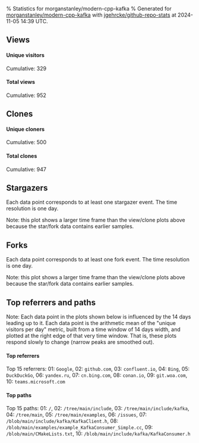 % Statistics for morganstanley/modern-cpp-kafka
% Generated for [morganstanley/modern-cpp-kafka](https://github.com/morganstanley/modern-cpp-kafka) with [jgehrcke/github-repo-stats](https://github.com/jgehrcke/github-repo-stats) at 2024-11-05 14:39 UTC.


## Views

#### Unique visitors
<div id="chart_views_unique" class="full-width-chart"></div>

Cumulative: 329

#### Total views
<div id="chart_views_total" class="full-width-chart"></div>

Cumulative: 952

<div class="pagebreak-for-print"> </div>

## Clones

#### Unique cloners
<div id="chart_clones_unique" class="full-width-chart"></div>

Cumulative: 500

#### Total clones
<div id="chart_clones_total" class="full-width-chart"></div>

Cumulative: 947



<div class="pagebreak-for-print"> </div>



## Stargazers

Each data point corresponds to at least one stargazer event.
The time resolution is one day.

<div id="chart_stargazers" class="full-width-chart"></div>


Note: this plot shows a larger time frame than the view/clone plots above because the star/fork data contains earlier samples.



## Forks

Each data point corresponds to at least one fork event.
The time resolution is one day.

<div id="chart_forks" class="full-width-chart"></div>


Note: this plot shows a larger time frame than the view/clone plots above because the star/fork data contains earlier samples.



<div class="pagebreak-for-print"> </div>



## Top referrers and paths


Note: Each data point in the plots shown below is influenced by the 14 days
leading up to it. Each data point is the arithmetic mean of the "unique
visitors per day" metric, built from a time window of 14 days width, and
plotted at the right edge of that very time window. That is, these plots
respond slowly to change (narrow peaks are smoothed out).




#### Top referrers


<div id="chart_referrers_top_n_alltime" class="full-width-chart"></div>

Top 15 referrers: 01: `Google`, 02: `github.com`, 03: `confluent.io`, 04: `Bing`, 05: `DuckDuckGo`, 06: `yandex.ru`, 07: `cn.bing.com`, 08: `conan.io`, 09: `git.woa.com`, 10: `teams.microsoft.com`





#### Top paths


<div id="chart_paths_top_n_alltime" class="full-width-chart"></div>

Top 15 paths: 01: `/`, 02: `/tree/main/include`, 03: `/tree/main/include/kafka`, 04: `/tree/main`, 05: `/tree/main/examples`, 06: `/issues`, 07: `/blob/main/include/kafka/KafkaClient.h`, 08: `/blob/main/examples/example_KafkaConsumer_Simple.cc`, 09: `/blob/main/CMakeLists.txt`, 10: `/blob/main/include/kafka/KafkaConsumer.h`


<script type="text/javascript">
    vegaEmbed('#chart_views_unique', {"$schema": "https://vega.github.io/schema/vega-lite/v4.17.0.json", "config": {"arc": {"fill": "#1b1e23"}, "area": {"fill": "#1b1e23"}, "axisBottom": {"domainColor": "#a9b4c4", "gridColor": "#a9b4c4", "labelColor": "#1b1e23", "labelFont": "relative-mono-11-pitch-pro, Menlo, monospace", "tickColor": "#a9b4c4", "titleColor": "#1b1e23", "titleFont": "relative-mono-11-pitch-pro, Menlo, monospace"}, "axisLeft": {"domainColor": "#a9b4c4", "gridColor": "#a9b4c4", "labelColor": "#1b1e23", "labelFont": "relative-mono-11-pitch-pro, Menlo, monospace", "tickColor": "#a9b4c4", "titleColor": "#1b1e23", "titleFont": "relative-mono-11-pitch-pro, Menlo, monospace"}, "axisX": {"grid": false}, "axisY": {"grid": false, "labelBound": true}, "background": "#FFFFFF", "group": {"fill": "#FFFFFF"}, "header": {"fontWeight": 400, "labelFont": "relative-mono-11-pitch-pro, Menlo, monospace", "titleFont": "relative-mono-11-pitch-pro, Menlo, monospace"}, "legend": {"labelFont": "relative-mono-11-pitch-pro, Menlo, monospace", "symbolSize": 200, "symbolType": "circle", "titleFont": "relative-mono-11-pitch-pro, Menlo, monospace"}, "line": {"color": "#1b1e23", "stroke": "#1b1e23"}, "path": {"stroke": "#1b1e23"}, "point": {"color": "#1b1e23", "cursor": "pointer", "filled": true, "size": 20}, "range": {"category": ["#85a2f7", "#ea9755", "#7eb36a", "#f07071", "#bc85d9", "#e587b6", "#a9b4c4", "#d4c05e", "#64b9c4"]}, "style": {"bar": {"fill": "#1b1e23"}, "text": {"font": "relative-mono-11-pitch-pro, Menlo, monospace", "fontWeight": 400}}, "symbol": {"shape": "circle"}, "title": {"anchor": "start", "font": "relative-mono-11-pitch-pro, Menlo, monospace", "fontWeight": 400}, "trail": {"color": "#1b1e23", "stroke": "#1b1e23"}, "view": {"stroke": null}}, "data": {"name": "data-0708605373e5c77dd174d83f627d8163"}, "datasets": {"data-0708605373e5c77dd174d83f627d8163": [{"time": "2024-10-22T00:00:00+00:00", "views_total": 35, "views_unique": 9}, {"time": "2024-10-23T00:00:00+00:00", "views_total": 64, "views_unique": 26}, {"time": "2024-10-24T00:00:00+00:00", "views_total": 142, "views_unique": 39}, {"time": "2024-10-25T00:00:00+00:00", "views_total": 52, "views_unique": 25}, {"time": "2024-10-26T00:00:00+00:00", "views_total": 25, "views_unique": 11}, {"time": "2024-10-27T00:00:00+00:00", "views_total": 26, "views_unique": 13}, {"time": "2024-10-28T00:00:00+00:00", "views_total": 25, "views_unique": 18}, {"time": "2024-10-29T00:00:00+00:00", "views_total": 65, "views_unique": 28}, {"time": "2024-10-30T00:00:00+00:00", "views_total": 97, "views_unique": 35}, {"time": "2024-10-31T00:00:00+00:00", "views_total": 141, "views_unique": 33}, {"time": "2024-11-01T00:00:00+00:00", "views_total": 69, "views_unique": 19}, {"time": "2024-11-02T00:00:00+00:00", "views_total": 28, "views_unique": 11}, {"time": "2024-11-03T00:00:00+00:00", "views_total": 47, "views_unique": 12}, {"time": "2024-11-04T00:00:00+00:00", "views_total": 77, "views_unique": 27}, {"time": "2024-11-05T00:00:00+00:00", "views_total": 59, "views_unique": 23}]}, "encoding": {"tooltip": [{"field": "views_unique", "format": ".1f", "title": "views (u)", "type": "quantitative"}, {"field": "time", "format": "%B %e, %Y", "title": "date", "type": "temporal"}], "x": {"axis": {"labelAngle": 25}, "field": "time", "scale": {"domain": ["2024-10-22", "2024-11-05"]}, "timeUnit": "yearmonthdate", "title": "date", "type": "temporal"}, "y": {"axis": {}, "field": "views_unique", "scale": {"domain": [0, 42.900000000000006], "type": "linear", "zero": true}, "title": "unique views per day", "type": "quantitative"}}, "height": 200, "mark": {"point": true, "type": "line"}, "padding": 10, "width": "container"}, {"actions": false, "renderer": "svg"}).catch(console.error);
vegaEmbed('#chart_views_total', {"$schema": "https://vega.github.io/schema/vega-lite/v4.17.0.json", "config": {"arc": {"fill": "#1b1e23"}, "area": {"fill": "#1b1e23"}, "axisBottom": {"domainColor": "#a9b4c4", "gridColor": "#a9b4c4", "labelColor": "#1b1e23", "labelFont": "relative-mono-11-pitch-pro, Menlo, monospace", "tickColor": "#a9b4c4", "titleColor": "#1b1e23", "titleFont": "relative-mono-11-pitch-pro, Menlo, monospace"}, "axisLeft": {"domainColor": "#a9b4c4", "gridColor": "#a9b4c4", "labelColor": "#1b1e23", "labelFont": "relative-mono-11-pitch-pro, Menlo, monospace", "tickColor": "#a9b4c4", "titleColor": "#1b1e23", "titleFont": "relative-mono-11-pitch-pro, Menlo, monospace"}, "axisX": {"grid": false}, "axisY": {"grid": false, "labelBound": true}, "background": "#FFFFFF", "group": {"fill": "#FFFFFF"}, "header": {"fontWeight": 400, "labelFont": "relative-mono-11-pitch-pro, Menlo, monospace", "titleFont": "relative-mono-11-pitch-pro, Menlo, monospace"}, "legend": {"labelFont": "relative-mono-11-pitch-pro, Menlo, monospace", "symbolSize": 200, "symbolType": "circle", "titleFont": "relative-mono-11-pitch-pro, Menlo, monospace"}, "line": {"color": "#1b1e23", "stroke": "#1b1e23"}, "path": {"stroke": "#1b1e23"}, "point": {"color": "#1b1e23", "cursor": "pointer", "filled": true, "size": 20}, "range": {"category": ["#85a2f7", "#ea9755", "#7eb36a", "#f07071", "#bc85d9", "#e587b6", "#a9b4c4", "#d4c05e", "#64b9c4"]}, "style": {"bar": {"fill": "#1b1e23"}, "text": {"font": "relative-mono-11-pitch-pro, Menlo, monospace", "fontWeight": 400}}, "symbol": {"shape": "circle"}, "title": {"anchor": "start", "font": "relative-mono-11-pitch-pro, Menlo, monospace", "fontWeight": 400}, "trail": {"color": "#1b1e23", "stroke": "#1b1e23"}, "view": {"stroke": null}}, "data": {"name": "data-0708605373e5c77dd174d83f627d8163"}, "datasets": {"data-0708605373e5c77dd174d83f627d8163": [{"time": "2024-10-22T00:00:00+00:00", "views_total": 35, "views_unique": 9}, {"time": "2024-10-23T00:00:00+00:00", "views_total": 64, "views_unique": 26}, {"time": "2024-10-24T00:00:00+00:00", "views_total": 142, "views_unique": 39}, {"time": "2024-10-25T00:00:00+00:00", "views_total": 52, "views_unique": 25}, {"time": "2024-10-26T00:00:00+00:00", "views_total": 25, "views_unique": 11}, {"time": "2024-10-27T00:00:00+00:00", "views_total": 26, "views_unique": 13}, {"time": "2024-10-28T00:00:00+00:00", "views_total": 25, "views_unique": 18}, {"time": "2024-10-29T00:00:00+00:00", "views_total": 65, "views_unique": 28}, {"time": "2024-10-30T00:00:00+00:00", "views_total": 97, "views_unique": 35}, {"time": "2024-10-31T00:00:00+00:00", "views_total": 141, "views_unique": 33}, {"time": "2024-11-01T00:00:00+00:00", "views_total": 69, "views_unique": 19}, {"time": "2024-11-02T00:00:00+00:00", "views_total": 28, "views_unique": 11}, {"time": "2024-11-03T00:00:00+00:00", "views_total": 47, "views_unique": 12}, {"time": "2024-11-04T00:00:00+00:00", "views_total": 77, "views_unique": 27}, {"time": "2024-11-05T00:00:00+00:00", "views_total": 59, "views_unique": 23}]}, "encoding": {"tooltip": [{"field": "views_total", "format": ".1f", "title": "views (t)", "type": "quantitative"}, {"field": "time", "format": "%B %e, %Y", "title": "date", "type": "temporal"}], "x": {"axis": {"labelAngle": 25}, "field": "time", "scale": {"domain": ["2024-10-22", "2024-11-05"]}, "timeUnit": "yearmonthdate", "title": "date", "type": "temporal"}, "y": {"axis": {"values": [1, 10, 50, 100, 500, 1000, 5000, 10000]}, "field": "views_total", "scale": {"domain": [0, 156.20000000000002], "type": "symlog", "zero": true}, "title": "total views per day", "type": "quantitative"}}, "height": 200, "mark": {"point": true, "type": "line"}, "padding": 10, "width": "container"}, {"actions": false, "renderer": "svg"}).catch(console.error);
vegaEmbed('#chart_clones_unique', {"$schema": "https://vega.github.io/schema/vega-lite/v4.17.0.json", "config": {"arc": {"fill": "#1b1e23"}, "area": {"fill": "#1b1e23"}, "axisBottom": {"domainColor": "#a9b4c4", "gridColor": "#a9b4c4", "labelColor": "#1b1e23", "labelFont": "relative-mono-11-pitch-pro, Menlo, monospace", "tickColor": "#a9b4c4", "titleColor": "#1b1e23", "titleFont": "relative-mono-11-pitch-pro, Menlo, monospace"}, "axisLeft": {"domainColor": "#a9b4c4", "gridColor": "#a9b4c4", "labelColor": "#1b1e23", "labelFont": "relative-mono-11-pitch-pro, Menlo, monospace", "tickColor": "#a9b4c4", "titleColor": "#1b1e23", "titleFont": "relative-mono-11-pitch-pro, Menlo, monospace"}, "axisX": {"grid": false}, "axisY": {"grid": false, "labelBound": true}, "background": "#FFFFFF", "group": {"fill": "#FFFFFF"}, "header": {"fontWeight": 400, "labelFont": "relative-mono-11-pitch-pro, Menlo, monospace", "titleFont": "relative-mono-11-pitch-pro, Menlo, monospace"}, "legend": {"labelFont": "relative-mono-11-pitch-pro, Menlo, monospace", "symbolSize": 200, "symbolType": "circle", "titleFont": "relative-mono-11-pitch-pro, Menlo, monospace"}, "line": {"color": "#1b1e23", "stroke": "#1b1e23"}, "path": {"stroke": "#1b1e23"}, "point": {"color": "#1b1e23", "cursor": "pointer", "filled": true, "size": 20}, "range": {"category": ["#85a2f7", "#ea9755", "#7eb36a", "#f07071", "#bc85d9", "#e587b6", "#a9b4c4", "#d4c05e", "#64b9c4"]}, "style": {"bar": {"fill": "#1b1e23"}, "text": {"font": "relative-mono-11-pitch-pro, Menlo, monospace", "fontWeight": 400}}, "symbol": {"shape": "circle"}, "title": {"anchor": "start", "font": "relative-mono-11-pitch-pro, Menlo, monospace", "fontWeight": 400}, "trail": {"color": "#1b1e23", "stroke": "#1b1e23"}, "view": {"stroke": null}}, "data": {"name": "data-fd7ac591198a4f170fa703913e318058"}, "datasets": {"data-fd7ac591198a4f170fa703913e318058": [{"clones_total": 29, "clones_unique": 16, "time": "2024-10-22T00:00:00+00:00"}, {"clones_total": 87, "clones_unique": 46, "time": "2024-10-23T00:00:00+00:00"}, {"clones_total": 112, "clones_unique": 63, "time": "2024-10-24T00:00:00+00:00"}, {"clones_total": 95, "clones_unique": 50, "time": "2024-10-25T00:00:00+00:00"}, {"clones_total": 31, "clones_unique": 21, "time": "2024-10-26T00:00:00+00:00"}, {"clones_total": 37, "clones_unique": 17, "time": "2024-10-27T00:00:00+00:00"}, {"clones_total": 69, "clones_unique": 40, "time": "2024-10-28T00:00:00+00:00"}, {"clones_total": 102, "clones_unique": 48, "time": "2024-10-29T00:00:00+00:00"}, {"clones_total": 91, "clones_unique": 53, "time": "2024-10-30T00:00:00+00:00"}, {"clones_total": 52, "clones_unique": 28, "time": "2024-10-31T00:00:00+00:00"}, {"clones_total": 53, "clones_unique": 28, "time": "2024-11-01T00:00:00+00:00"}, {"clones_total": 23, "clones_unique": 15, "time": "2024-11-02T00:00:00+00:00"}, {"clones_total": 20, "clones_unique": 16, "time": "2024-11-03T00:00:00+00:00"}, {"clones_total": 98, "clones_unique": 35, "time": "2024-11-04T00:00:00+00:00"}, {"clones_total": 48, "clones_unique": 24, "time": "2024-11-05T00:00:00+00:00"}]}, "encoding": {"tooltip": [{"field": "clones_unique", "format": ".1f", "title": "clones (u)", "type": "quantitative"}, {"field": "time", "format": "%B %e, %Y", "title": "date", "type": "temporal"}], "x": {"axis": {"labelAngle": 25}, "field": "time", "scale": {"domain": ["2024-10-22", "2024-11-05"]}, "timeUnit": "yearmonthdate", "title": "date", "type": "temporal"}, "y": {"axis": {}, "field": "clones_unique", "scale": {"domain": [0, 69.30000000000001], "type": "linear", "zero": true}, "title": "unique clones per day", "type": "quantitative"}}, "height": 200, "mark": {"point": true, "type": "line"}, "padding": 10, "width": "container"}, {"actions": false, "renderer": "svg"}).catch(console.error);
vegaEmbed('#chart_clones_total', {"$schema": "https://vega.github.io/schema/vega-lite/v4.17.0.json", "config": {"arc": {"fill": "#1b1e23"}, "area": {"fill": "#1b1e23"}, "axisBottom": {"domainColor": "#a9b4c4", "gridColor": "#a9b4c4", "labelColor": "#1b1e23", "labelFont": "relative-mono-11-pitch-pro, Menlo, monospace", "tickColor": "#a9b4c4", "titleColor": "#1b1e23", "titleFont": "relative-mono-11-pitch-pro, Menlo, monospace"}, "axisLeft": {"domainColor": "#a9b4c4", "gridColor": "#a9b4c4", "labelColor": "#1b1e23", "labelFont": "relative-mono-11-pitch-pro, Menlo, monospace", "tickColor": "#a9b4c4", "titleColor": "#1b1e23", "titleFont": "relative-mono-11-pitch-pro, Menlo, monospace"}, "axisX": {"grid": false}, "axisY": {"grid": false, "labelBound": true}, "background": "#FFFFFF", "group": {"fill": "#FFFFFF"}, "header": {"fontWeight": 400, "labelFont": "relative-mono-11-pitch-pro, Menlo, monospace", "titleFont": "relative-mono-11-pitch-pro, Menlo, monospace"}, "legend": {"labelFont": "relative-mono-11-pitch-pro, Menlo, monospace", "symbolSize": 200, "symbolType": "circle", "titleFont": "relative-mono-11-pitch-pro, Menlo, monospace"}, "line": {"color": "#1b1e23", "stroke": "#1b1e23"}, "path": {"stroke": "#1b1e23"}, "point": {"color": "#1b1e23", "cursor": "pointer", "filled": true, "size": 20}, "range": {"category": ["#85a2f7", "#ea9755", "#7eb36a", "#f07071", "#bc85d9", "#e587b6", "#a9b4c4", "#d4c05e", "#64b9c4"]}, "style": {"bar": {"fill": "#1b1e23"}, "text": {"font": "relative-mono-11-pitch-pro, Menlo, monospace", "fontWeight": 400}}, "symbol": {"shape": "circle"}, "title": {"anchor": "start", "font": "relative-mono-11-pitch-pro, Menlo, monospace", "fontWeight": 400}, "trail": {"color": "#1b1e23", "stroke": "#1b1e23"}, "view": {"stroke": null}}, "data": {"name": "data-fd7ac591198a4f170fa703913e318058"}, "datasets": {"data-fd7ac591198a4f170fa703913e318058": [{"clones_total": 29, "clones_unique": 16, "time": "2024-10-22T00:00:00+00:00"}, {"clones_total": 87, "clones_unique": 46, "time": "2024-10-23T00:00:00+00:00"}, {"clones_total": 112, "clones_unique": 63, "time": "2024-10-24T00:00:00+00:00"}, {"clones_total": 95, "clones_unique": 50, "time": "2024-10-25T00:00:00+00:00"}, {"clones_total": 31, "clones_unique": 21, "time": "2024-10-26T00:00:00+00:00"}, {"clones_total": 37, "clones_unique": 17, "time": "2024-10-27T00:00:00+00:00"}, {"clones_total": 69, "clones_unique": 40, "time": "2024-10-28T00:00:00+00:00"}, {"clones_total": 102, "clones_unique": 48, "time": "2024-10-29T00:00:00+00:00"}, {"clones_total": 91, "clones_unique": 53, "time": "2024-10-30T00:00:00+00:00"}, {"clones_total": 52, "clones_unique": 28, "time": "2024-10-31T00:00:00+00:00"}, {"clones_total": 53, "clones_unique": 28, "time": "2024-11-01T00:00:00+00:00"}, {"clones_total": 23, "clones_unique": 15, "time": "2024-11-02T00:00:00+00:00"}, {"clones_total": 20, "clones_unique": 16, "time": "2024-11-03T00:00:00+00:00"}, {"clones_total": 98, "clones_unique": 35, "time": "2024-11-04T00:00:00+00:00"}, {"clones_total": 48, "clones_unique": 24, "time": "2024-11-05T00:00:00+00:00"}]}, "encoding": {"tooltip": [{"field": "clones_total", "format": ".1f", "title": "clones (t)", "type": "quantitative"}, {"field": "time", "format": "%B %e, %Y", "title": "date", "type": "temporal"}], "x": {"axis": {"labelAngle": 25}, "field": "time", "scale": {"domain": ["2024-10-22", "2024-11-05"]}, "timeUnit": "yearmonthdate", "title": "date", "type": "temporal"}, "y": {"axis": {}, "field": "clones_total", "scale": {"domain": [0, 123.20000000000002], "type": "linear", "zero": true}, "title": "total clones per day", "type": "quantitative"}}, "height": 200, "mark": {"point": true, "type": "line"}, "padding": 10, "width": "container"}, {"actions": false, "renderer": "svg"}).catch(console.error);
vegaEmbed('#chart_stargazers', {"$schema": "https://vega.github.io/schema/vega-lite/v4.17.0.json", "config": {"arc": {"fill": "#1b1e23"}, "area": {"fill": "#1b1e23"}, "axisBottom": {"domainColor": "#a9b4c4", "gridColor": "#a9b4c4", "labelColor": "#1b1e23", "labelFont": "relative-mono-11-pitch-pro, Menlo, monospace", "tickColor": "#a9b4c4", "titleColor": "#1b1e23", "titleFont": "relative-mono-11-pitch-pro, Menlo, monospace"}, "axisLeft": {"domainColor": "#a9b4c4", "gridColor": "#a9b4c4", "labelColor": "#1b1e23", "labelFont": "relative-mono-11-pitch-pro, Menlo, monospace", "tickColor": "#a9b4c4", "titleColor": "#1b1e23", "titleFont": "relative-mono-11-pitch-pro, Menlo, monospace"}, "axisX": {"grid": false}, "axisY": {"grid": false}, "background": "#FFFFFF", "group": {"fill": "#FFFFFF"}, "header": {"fontWeight": 400, "labelFont": "relative-mono-11-pitch-pro, Menlo, monospace", "titleFont": "relative-mono-11-pitch-pro, Menlo, monospace"}, "legend": {"labelFont": "relative-mono-11-pitch-pro, Menlo, monospace", "symbolSize": 200, "symbolType": "circle", "titleFont": "relative-mono-11-pitch-pro, Menlo, monospace"}, "line": {"color": "#1b1e23", "stroke": "#1b1e23"}, "path": {"stroke": "#1b1e23"}, "point": {"color": "#1b1e23", "cursor": "pointer", "filled": true, "size": 50}, "range": {"category": ["#85a2f7", "#ea9755", "#7eb36a", "#f07071", "#bc85d9", "#e587b6", "#a9b4c4", "#d4c05e", "#64b9c4"]}, "style": {"bar": {"fill": "#1b1e23"}, "text": {"font": "relative-mono-11-pitch-pro, Menlo, monospace", "fontWeight": 400}}, "symbol": {"shape": "circle"}, "title": {"anchor": "start", "font": "relative-mono-11-pitch-pro, Menlo, monospace", "fontWeight": 400}, "trail": {"color": "#1b1e23", "stroke": "#1b1e23"}, "view": {"stroke": null}}, "data": {"name": "data-6931bad01dd96b10a46444fb8e317f35"}, "datasets": {"data-6931bad01dd96b10a46444fb8e317f35": [{"stars_cumulative": 1.0, "time": "2020-09-23T00:00:00+00:00"}, {"stars_cumulative": 16.0, "time": "2020-10-22T22:00:00+00:00"}, {"stars_cumulative": 18.0, "time": "2020-11-06T21:00:00+00:00"}, {"stars_cumulative": 19.0, "time": "2020-11-21T20:00:00+00:00"}, {"stars_cumulative": 21.0, "time": "2020-12-06T19:00:00+00:00"}, {"stars_cumulative": 23.0, "time": "2020-12-21T18:00:00+00:00"}, {"stars_cumulative": 27.0, "time": "2021-01-05T17:00:00+00:00"}, {"stars_cumulative": 30.0, "time": "2021-01-20T16:00:00+00:00"}, {"stars_cumulative": 35.0, "time": "2021-02-19T14:00:00+00:00"}, {"stars_cumulative": 36.0, "time": "2021-03-06T13:00:00+00:00"}, {"stars_cumulative": 37.0, "time": "2021-03-21T12:00:00+00:00"}, {"stars_cumulative": 41.0, "time": "2021-04-05T11:00:00+00:00"}, {"stars_cumulative": 47.0, "time": "2021-04-20T10:00:00+00:00"}, {"stars_cumulative": 57.0, "time": "2021-05-05T09:00:00+00:00"}, {"stars_cumulative": 62.0, "time": "2021-05-20T08:00:00+00:00"}, {"stars_cumulative": 72.0, "time": "2021-06-04T07:00:00+00:00"}, {"stars_cumulative": 77.0, "time": "2021-06-19T06:00:00+00:00"}, {"stars_cumulative": 83.0, "time": "2021-07-04T05:00:00+00:00"}, {"stars_cumulative": 89.0, "time": "2021-07-19T04:00:00+00:00"}, {"stars_cumulative": 91.0, "time": "2021-08-03T03:00:00+00:00"}, {"stars_cumulative": 97.0, "time": "2021-08-18T02:00:00+00:00"}, {"stars_cumulative": 102.0, "time": "2021-09-02T01:00:00+00:00"}, {"stars_cumulative": 107.0, "time": "2021-09-17T00:00:00+00:00"}, {"stars_cumulative": 110.0, "time": "2021-10-01T23:00:00+00:00"}, {"stars_cumulative": 115.0, "time": "2021-10-16T22:00:00+00:00"}, {"stars_cumulative": 120.0, "time": "2021-10-31T21:00:00+00:00"}, {"stars_cumulative": 125.0, "time": "2021-11-15T20:00:00+00:00"}, {"stars_cumulative": 129.0, "time": "2021-11-30T19:00:00+00:00"}, {"stars_cumulative": 137.0, "time": "2021-12-15T18:00:00+00:00"}, {"stars_cumulative": 141.0, "time": "2021-12-30T17:00:00+00:00"}, {"stars_cumulative": 143.0, "time": "2022-01-14T16:00:00+00:00"}, {"stars_cumulative": 146.0, "time": "2022-01-29T15:00:00+00:00"}, {"stars_cumulative": 154.0, "time": "2022-02-13T14:00:00+00:00"}, {"stars_cumulative": 159.0, "time": "2022-02-28T13:00:00+00:00"}, {"stars_cumulative": 163.0, "time": "2022-03-15T12:00:00+00:00"}, {"stars_cumulative": 166.0, "time": "2022-03-30T11:00:00+00:00"}, {"stars_cumulative": 167.0, "time": "2022-04-14T10:00:00+00:00"}, {"stars_cumulative": 171.0, "time": "2022-04-29T09:00:00+00:00"}, {"stars_cumulative": 177.0, "time": "2022-05-14T08:00:00+00:00"}, {"stars_cumulative": 183.0, "time": "2022-05-29T07:00:00+00:00"}, {"stars_cumulative": 185.0, "time": "2022-06-13T06:00:00+00:00"}, {"stars_cumulative": 191.0, "time": "2022-06-28T05:00:00+00:00"}, {"stars_cumulative": 195.0, "time": "2022-07-13T04:00:00+00:00"}, {"stars_cumulative": 198.0, "time": "2022-07-28T03:00:00+00:00"}, {"stars_cumulative": 203.0, "time": "2022-08-12T02:00:00+00:00"}, {"stars_cumulative": 205.0, "time": "2022-08-27T01:00:00+00:00"}, {"stars_cumulative": 206.0, "time": "2022-09-11T00:00:00+00:00"}, {"stars_cumulative": 208.0, "time": "2022-09-25T23:00:00+00:00"}, {"stars_cumulative": 210.0, "time": "2022-10-10T22:00:00+00:00"}, {"stars_cumulative": 212.0, "time": "2022-10-25T21:00:00+00:00"}, {"stars_cumulative": 217.0, "time": "2022-11-09T20:00:00+00:00"}, {"stars_cumulative": 225.0, "time": "2022-11-24T19:00:00+00:00"}, {"stars_cumulative": 228.0, "time": "2022-12-09T18:00:00+00:00"}, {"stars_cumulative": 229.0, "time": "2022-12-24T17:00:00+00:00"}, {"stars_cumulative": 234.0, "time": "2023-01-08T16:00:00+00:00"}, {"stars_cumulative": 239.0, "time": "2023-01-23T15:00:00+00:00"}, {"stars_cumulative": 243.0, "time": "2023-02-07T14:00:00+00:00"}, {"stars_cumulative": 244.0, "time": "2023-02-22T13:00:00+00:00"}, {"stars_cumulative": 248.0, "time": "2023-03-09T12:00:00+00:00"}, {"stars_cumulative": 253.0, "time": "2023-04-08T10:00:00+00:00"}, {"stars_cumulative": 255.0, "time": "2023-04-23T09:00:00+00:00"}, {"stars_cumulative": 258.0, "time": "2023-05-08T08:00:00+00:00"}, {"stars_cumulative": 259.0, "time": "2023-05-23T07:00:00+00:00"}, {"stars_cumulative": 264.0, "time": "2023-06-07T06:00:00+00:00"}, {"stars_cumulative": 268.0, "time": "2023-06-22T05:00:00+00:00"}, {"stars_cumulative": 273.0, "time": "2023-07-07T04:00:00+00:00"}, {"stars_cumulative": 275.0, "time": "2023-07-22T03:00:00+00:00"}, {"stars_cumulative": 278.0, "time": "2023-08-06T02:00:00+00:00"}, {"stars_cumulative": 280.0, "time": "2023-08-21T01:00:00+00:00"}, {"stars_cumulative": 282.0, "time": "2023-09-05T00:00:00+00:00"}, {"stars_cumulative": 285.0, "time": "2023-09-19T23:00:00+00:00"}, {"stars_cumulative": 288.0, "time": "2023-10-04T22:00:00+00:00"}, {"stars_cumulative": 290.0, "time": "2023-10-19T21:00:00+00:00"}, {"stars_cumulative": 292.0, "time": "2023-11-03T20:00:00+00:00"}, {"stars_cumulative": 294.0, "time": "2023-11-18T19:00:00+00:00"}, {"stars_cumulative": 297.0, "time": "2023-12-03T18:00:00+00:00"}, {"stars_cumulative": 298.0, "time": "2023-12-18T17:00:00+00:00"}, {"stars_cumulative": 299.0, "time": "2024-01-02T16:00:00+00:00"}, {"stars_cumulative": 302.0, "time": "2024-01-17T15:00:00+00:00"}, {"stars_cumulative": 303.0, "time": "2024-02-01T14:00:00+00:00"}, {"stars_cumulative": 307.0, "time": "2024-02-16T13:00:00+00:00"}, {"stars_cumulative": 312.0, "time": "2024-03-02T12:00:00+00:00"}, {"stars_cumulative": 313.0, "time": "2024-03-17T11:00:00+00:00"}, {"stars_cumulative": 315.0, "time": "2024-04-01T10:00:00+00:00"}, {"stars_cumulative": 318.0, "time": "2024-04-16T09:00:00+00:00"}, {"stars_cumulative": 319.0, "time": "2024-05-01T08:00:00+00:00"}, {"stars_cumulative": 321.0, "time": "2024-05-16T07:00:00+00:00"}, {"stars_cumulative": 325.0, "time": "2024-05-31T06:00:00+00:00"}, {"stars_cumulative": 327.0, "time": "2024-06-15T05:00:00+00:00"}, {"stars_cumulative": 330.0, "time": "2024-06-30T04:00:00+00:00"}, {"stars_cumulative": 332.0, "time": "2024-07-15T03:00:00+00:00"}, {"stars_cumulative": 334.0, "time": "2024-07-30T02:00:00+00:00"}, {"stars_cumulative": 343.0, "time": "2024-08-14T01:00:00+00:00"}, {"stars_cumulative": 346.0, "time": "2024-09-12T23:00:00+00:00"}, {"stars_cumulative": 349.0, "time": "2024-09-27T22:00:00+00:00"}, {"stars_cumulative": 353.0, "time": "2024-10-12T21:00:00+00:00"}, {"stars_cumulative": 356.0, "time": "2024-10-27T20:00:00+00:00"}]}, "encoding": {"tooltip": [{"field": "stars_cumulative", "format": "d", "title": "stars", "type": "quantitative"}, {"field": "time", "format": "%B %e, %Y", "title": "date", "type": "temporal"}], "x": {"axis": {"labelAngle": 25}, "field": "time", "scale": {"domain": ["2020-09-23", "2024-11-05"]}, "timeUnit": "yearmonthdate", "title": "date", "type": "temporal"}, "y": {"field": "stars_cumulative", "scale": {"domain": [0, 391.6], "zero": true}, "title": "stargazer count (cumulative)", "type": "quantitative"}}, "height": 300, "mark": {"point": true, "type": "line"}, "padding": 10, "width": "container"}, {"actions": false, "renderer": "svg"}).catch(console.error);
vegaEmbed('#chart_forks', {"$schema": "https://vega.github.io/schema/vega-lite/v4.17.0.json", "config": {"arc": {"fill": "#1b1e23"}, "area": {"fill": "#1b1e23"}, "axisBottom": {"domainColor": "#a9b4c4", "gridColor": "#a9b4c4", "labelColor": "#1b1e23", "labelFont": "relative-mono-11-pitch-pro, Menlo, monospace", "tickColor": "#a9b4c4", "titleColor": "#1b1e23", "titleFont": "relative-mono-11-pitch-pro, Menlo, monospace"}, "axisLeft": {"domainColor": "#a9b4c4", "gridColor": "#a9b4c4", "labelColor": "#1b1e23", "labelFont": "relative-mono-11-pitch-pro, Menlo, monospace", "tickColor": "#a9b4c4", "titleColor": "#1b1e23", "titleFont": "relative-mono-11-pitch-pro, Menlo, monospace"}, "axisX": {"grid": false}, "axisY": {"grid": false}, "background": "#FFFFFF", "group": {"fill": "#FFFFFF"}, "header": {"fontWeight": 400, "labelFont": "relative-mono-11-pitch-pro, Menlo, monospace", "titleFont": "relative-mono-11-pitch-pro, Menlo, monospace"}, "legend": {"labelFont": "relative-mono-11-pitch-pro, Menlo, monospace", "symbolSize": 200, "symbolType": "circle", "titleFont": "relative-mono-11-pitch-pro, Menlo, monospace"}, "line": {"color": "#1b1e23", "stroke": "#1b1e23"}, "path": {"stroke": "#1b1e23"}, "point": {"color": "#1b1e23", "cursor": "pointer", "filled": true, "size": 50}, "range": {"category": ["#85a2f7", "#ea9755", "#7eb36a", "#f07071", "#bc85d9", "#e587b6", "#a9b4c4", "#d4c05e", "#64b9c4"]}, "style": {"bar": {"fill": "#1b1e23"}, "text": {"font": "relative-mono-11-pitch-pro, Menlo, monospace", "fontWeight": 400}}, "symbol": {"shape": "circle"}, "title": {"anchor": "start", "font": "relative-mono-11-pitch-pro, Menlo, monospace", "fontWeight": 400}, "trail": {"color": "#1b1e23", "stroke": "#1b1e23"}, "view": {"stroke": null}}, "data": {"name": "data-53d65752545bb211fca2625c15496adc"}, "datasets": {"data-53d65752545bb211fca2625c15496adc": [{"forks_cumulative": 1.0, "time": "2020-09-24T00:00:00+00:00"}, {"forks_cumulative": 2.0, "time": "2020-10-08T18:00:00+00:00"}, {"forks_cumulative": 5.0, "time": "2020-10-23T12:00:00+00:00"}, {"forks_cumulative": 7.0, "time": "2020-12-06T18:00:00+00:00"}, {"forks_cumulative": 8.0, "time": "2021-02-03T18:00:00+00:00"}, {"forks_cumulative": 12.0, "time": "2021-02-18T12:00:00+00:00"}, {"forks_cumulative": 13.0, "time": "2021-04-03T18:00:00+00:00"}, {"forks_cumulative": 15.0, "time": "2021-04-18T12:00:00+00:00"}, {"forks_cumulative": 16.0, "time": "2021-05-03T06:00:00+00:00"}, {"forks_cumulative": 17.0, "time": "2021-05-18T00:00:00+00:00"}, {"forks_cumulative": 18.0, "time": "2021-06-01T18:00:00+00:00"}, {"forks_cumulative": 21.0, "time": "2021-06-16T12:00:00+00:00"}, {"forks_cumulative": 23.0, "time": "2021-07-01T06:00:00+00:00"}, {"forks_cumulative": 26.0, "time": "2021-07-16T00:00:00+00:00"}, {"forks_cumulative": 28.0, "time": "2021-08-14T12:00:00+00:00"}, {"forks_cumulative": 31.0, "time": "2021-09-13T00:00:00+00:00"}, {"forks_cumulative": 33.0, "time": "2021-09-27T18:00:00+00:00"}, {"forks_cumulative": 34.0, "time": "2021-10-27T06:00:00+00:00"}, {"forks_cumulative": 35.0, "time": "2021-11-11T00:00:00+00:00"}, {"forks_cumulative": 36.0, "time": "2021-12-25T06:00:00+00:00"}, {"forks_cumulative": 38.0, "time": "2022-01-09T00:00:00+00:00"}, {"forks_cumulative": 39.0, "time": "2022-01-23T18:00:00+00:00"}, {"forks_cumulative": 42.0, "time": "2022-02-22T06:00:00+00:00"}, {"forks_cumulative": 45.0, "time": "2022-03-09T00:00:00+00:00"}, {"forks_cumulative": 46.0, "time": "2022-03-23T18:00:00+00:00"}, {"forks_cumulative": 47.0, "time": "2022-04-07T12:00:00+00:00"}, {"forks_cumulative": 50.0, "time": "2022-04-22T06:00:00+00:00"}, {"forks_cumulative": 51.0, "time": "2022-05-07T00:00:00+00:00"}, {"forks_cumulative": 52.0, "time": "2022-07-05T00:00:00+00:00"}, {"forks_cumulative": 53.0, "time": "2022-07-19T18:00:00+00:00"}, {"forks_cumulative": 54.0, "time": "2022-08-03T12:00:00+00:00"}, {"forks_cumulative": 55.0, "time": "2022-09-02T00:00:00+00:00"}, {"forks_cumulative": 58.0, "time": "2022-09-16T18:00:00+00:00"}, {"forks_cumulative": 59.0, "time": "2022-10-01T12:00:00+00:00"}, {"forks_cumulative": 62.0, "time": "2022-10-16T06:00:00+00:00"}, {"forks_cumulative": 63.0, "time": "2022-10-31T00:00:00+00:00"}, {"forks_cumulative": 65.0, "time": "2022-11-14T18:00:00+00:00"}, {"forks_cumulative": 67.0, "time": "2022-11-29T12:00:00+00:00"}, {"forks_cumulative": 68.0, "time": "2023-01-27T12:00:00+00:00"}, {"forks_cumulative": 69.0, "time": "2023-02-26T00:00:00+00:00"}, {"forks_cumulative": 71.0, "time": "2023-03-27T12:00:00+00:00"}, {"forks_cumulative": 72.0, "time": "2023-06-09T06:00:00+00:00"}, {"forks_cumulative": 73.0, "time": "2023-06-24T00:00:00+00:00"}, {"forks_cumulative": 74.0, "time": "2023-07-08T18:00:00+00:00"}, {"forks_cumulative": 76.0, "time": "2023-08-22T00:00:00+00:00"}, {"forks_cumulative": 77.0, "time": "2023-09-20T12:00:00+00:00"}, {"forks_cumulative": 78.0, "time": "2023-12-18T00:00:00+00:00"}, {"forks_cumulative": 80.0, "time": "2024-01-01T18:00:00+00:00"}, {"forks_cumulative": 81.0, "time": "2024-01-31T06:00:00+00:00"}, {"forks_cumulative": 82.0, "time": "2024-03-15T12:00:00+00:00"}, {"forks_cumulative": 83.0, "time": "2024-05-28T06:00:00+00:00"}, {"forks_cumulative": 84.0, "time": "2024-07-26T06:00:00+00:00"}, {"forks_cumulative": 85.0, "time": "2024-08-24T18:00:00+00:00"}, {"forks_cumulative": 87.0, "time": "2024-09-23T06:00:00+00:00"}, {"forks_cumulative": 88.0, "time": "2024-10-08T00:00:00+00:00"}]}, "encoding": {"tooltip": [{"field": "forks_cumulative", "format": "d", "title": "forks", "type": "quantitative"}, {"field": "time", "format": "%B %e, %Y", "title": "date", "type": "temporal"}], "x": {"axis": {"labelAngle": 25}, "field": "time", "scale": {"domain": ["2020-09-23", "2024-11-05"]}, "timeUnit": "yearmonthdate", "title": "date", "type": "temporal"}, "y": {"field": "forks_cumulative", "scale": {"domain": [0, 96.80000000000001], "zero": true}, "title": "fork count (cumulative)", "type": "quantitative"}}, "height": 300, "mark": {"point": true, "type": "line"}, "padding": 10, "width": "container"}, {"actions": false, "renderer": "svg"}).catch(console.error);
vegaEmbed('#chart_referrers_top_n_alltime', {"$schema": "https://vega.github.io/schema/vega-lite/v4.17.0.json", "config": {"arc": {"fill": "#1b1e23"}, "area": {"fill": "#1b1e23"}, "axisBottom": {"domainColor": "#a9b4c4", "gridColor": "#a9b4c4", "labelColor": "#1b1e23", "labelFont": "relative-mono-11-pitch-pro, Menlo, monospace", "tickColor": "#a9b4c4", "titleColor": "#1b1e23", "titleFont": "relative-mono-11-pitch-pro, Menlo, monospace"}, "axisLeft": {"domainColor": "#a9b4c4", "gridColor": "#a9b4c4", "labelColor": "#1b1e23", "labelFont": "relative-mono-11-pitch-pro, Menlo, monospace", "tickColor": "#a9b4c4", "titleColor": "#1b1e23", "titleFont": "relative-mono-11-pitch-pro, Menlo, monospace"}, "axisX": {"grid": false}, "axisY": {"grid": false}, "background": "#FFFFFF", "group": {"fill": "#FFFFFF"}, "header": {"fontWeight": 400, "labelFont": "relative-mono-11-pitch-pro, Menlo, monospace", "titleFont": "relative-mono-11-pitch-pro, Menlo, monospace"}, "legend": {"labelFont": "relative-mono-11-pitch-pro, Menlo, monospace", "symbolSize": 200, "symbolType": "circle", "titleFont": "relative-mono-11-pitch-pro, Menlo, monospace"}, "line": {"color": "#1b1e23", "stroke": "#1b1e23"}, "path": {"stroke": "#1b1e23"}, "point": {"color": "#1b1e23", "cursor": "pointer", "filled": true, "size": 30}, "range": {"category": ["#85a2f7", "#ea9755", "#7eb36a", "#f07071", "#bc85d9", "#e587b6", "#a9b4c4", "#d4c05e", "#64b9c4"]}, "style": {"bar": {"fill": "#1b1e23"}, "text": {"font": "relative-mono-11-pitch-pro, Menlo, monospace", "fontWeight": 400}}, "symbol": {"shape": "circle"}, "title": {"anchor": "start", "font": "relative-mono-11-pitch-pro, Menlo, monospace", "fontWeight": 400}, "trail": {"color": "#1b1e23", "stroke": "#1b1e23"}, "view": {"stroke": null}}, "data": {"name": "data-b08353b007f837131282d458de1ff460"}, "datasets": {"data-b08353b007f837131282d458de1ff460": [{"referrer": "Google", "time": "2024-11-05T00:00:00+00:00", "views_unique": 108, "views_unique_norm": 7.714285714285714}, {"referrer": "github.com", "time": "2024-11-05T00:00:00+00:00", "views_unique": 33, "views_unique_norm": 2.357142857142857}, {"referrer": "confluent.io", "time": "2024-11-05T00:00:00+00:00", "views_unique": 13, "views_unique_norm": 0.9285714285714286}, {"referrer": "Bing", "time": "2024-11-05T00:00:00+00:00", "views_unique": 12, "views_unique_norm": 0.8571428571428571}, {"referrer": "DuckDuckGo", "time": "2024-11-05T00:00:00+00:00", "views_unique": 8, "views_unique_norm": 0.5714285714285714}, {"referrer": "yandex.ru", "time": "2024-11-05T00:00:00+00:00", "views_unique": 6, "views_unique_norm": 0.42857142857142855}, {"referrer": "cn.bing.com", "time": "2024-11-05T00:00:00+00:00", "views_unique": 4, "views_unique_norm": 0.2857142857142857}]}, "encoding": {"color": {"field": "referrer", "legend": {"direction": "vertical", "orient": "top", "title": "Legend:"}, "sort": {"field": "order"}, "type": "nominal"}, "tooltip": [{"field": "referrer", "type": "nominal"}, {"field": "views_unique_norm", "format": ".2f", "title": "views (14d mean)", "type": "quantitative"}, {"field": "time", "format": "%B %e, %Y", "title": "date", "type": "temporal"}], "x": {"axis": {"labelAngle": 25}, "field": "time", "scale": {"domain": ["2024-10-22", "2024-11-05"]}, "timeUnit": "yearmonthdate", "title": "date", "type": "temporal"}, "y": {"field": "views_unique_norm", "scale": {"domain": [0, 8.485714285714286], "type": "linear", "zero": true}, "title": "unique visitors per day (mean from last 14 days)", "type": "quantitative"}}, "height": 300, "mark": {"point": true, "type": "line"}, "padding": 10, "width": "container"}, {"actions": false, "renderer": "svg"}).catch(console.error);
vegaEmbed('#chart_paths_top_n_alltime', {"$schema": "https://vega.github.io/schema/vega-lite/v4.17.0.json", "config": {"arc": {"fill": "#1b1e23"}, "area": {"fill": "#1b1e23"}, "axisBottom": {"domainColor": "#a9b4c4", "gridColor": "#a9b4c4", "labelColor": "#1b1e23", "labelFont": "relative-mono-11-pitch-pro, Menlo, monospace", "tickColor": "#a9b4c4", "titleColor": "#1b1e23", "titleFont": "relative-mono-11-pitch-pro, Menlo, monospace"}, "axisLeft": {"domainColor": "#a9b4c4", "gridColor": "#a9b4c4", "labelColor": "#1b1e23", "labelFont": "relative-mono-11-pitch-pro, Menlo, monospace", "tickColor": "#a9b4c4", "titleColor": "#1b1e23", "titleFont": "relative-mono-11-pitch-pro, Menlo, monospace"}, "axisX": {"grid": false}, "axisY": {"grid": false}, "background": "#FFFFFF", "group": {"fill": "#FFFFFF"}, "header": {"fontWeight": 400, "labelFont": "relative-mono-11-pitch-pro, Menlo, monospace", "titleFont": "relative-mono-11-pitch-pro, Menlo, monospace"}, "legend": {"labelFont": "relative-mono-11-pitch-pro, Menlo, monospace", "symbolSize": 200, "symbolType": "circle", "titleFont": "relative-mono-11-pitch-pro, Menlo, monospace"}, "line": {"color": "#1b1e23", "stroke": "#1b1e23"}, "path": {"stroke": "#1b1e23"}, "point": {"color": "#1b1e23", "cursor": "pointer", "filled": true, "size": 30}, "range": {"category": ["#85a2f7", "#ea9755", "#7eb36a", "#f07071", "#bc85d9", "#e587b6", "#a9b4c4", "#d4c05e", "#64b9c4"]}, "style": {"bar": {"fill": "#1b1e23"}, "text": {"font": "relative-mono-11-pitch-pro, Menlo, monospace", "fontWeight": 400}}, "symbol": {"shape": "circle"}, "title": {"anchor": "start", "font": "relative-mono-11-pitch-pro, Menlo, monospace", "fontWeight": 400}, "trail": {"color": "#1b1e23", "stroke": "#1b1e23"}, "view": {"stroke": null}}, "data": {"name": "data-c3ad6e0e0f359d983115c85955a7c62e"}, "datasets": {"data-c3ad6e0e0f359d983115c85955a7c62e": [{"path": "/", "time": "2024-11-05T00:00:00+00:00", "views_unique": 216, "views_unique_norm": 15.428571428571429}, {"path": "/tree/main/include", "time": "2024-11-05T00:00:00+00:00", "views_unique": 26, "views_unique_norm": 1.8571428571428572}, {"path": "/tree/main/include/kafka", "time": "2024-11-05T00:00:00+00:00", "views_unique": 26, "views_unique_norm": 1.8571428571428572}, {"path": "/tree/main", "time": "2024-11-05T00:00:00+00:00", "views_unique": 21, "views_unique_norm": 1.5}, {"path": "/tree/main/examples", "time": "2024-11-05T00:00:00+00:00", "views_unique": 21, "views_unique_norm": 1.5}, {"path": "/issues", "time": "2024-11-05T00:00:00+00:00", "views_unique": 13, "views_unique_norm": 0.9285714285714286}, {"path": "/blob/main/include/kafka/KafkaClient.h", "time": "2024-11-05T00:00:00+00:00", "views_unique": 10, "views_unique_norm": 0.7142857142857143}]}, "encoding": {"color": {"field": "path", "legend": {"direction": "vertical", "orient": "top", "title": "Legend:"}, "sort": {"field": "order"}, "type": "nominal"}, "tooltip": [{"field": "path", "type": "nominal"}, {"field": "views_unique_norm", "format": ".2f", "title": "views (14d mean)", "type": "quantitative"}, {"field": "time", "format": "%B %e, %Y", "title": "date", "type": "temporal"}], "x": {"axis": {"labelAngle": 25}, "field": "time", "scale": {"domain": ["2024-10-22", "2024-11-05"]}, "timeUnit": "yearmonthdate", "title": "date", "type": "temporal"}, "y": {"field": "views_unique_norm", "scale": {"domain": [0, 16.97142857142857], "type": "symlog", "zero": true}, "title": "unique visitors per day (mean from last 14 days)", "type": "quantitative"}}, "height": 300, "mark": {"point": true, "type": "line"}, "padding": 10, "width": "container"}, {"actions": false, "renderer": "svg"}).catch(console.error);
    </script>